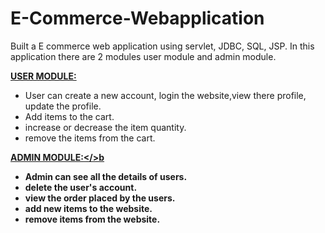 # E-Commerce-Webapplication

Built a E commerce web application using servlet, JDBC, SQL, JSP. 
In this application there are 2 modules user module and admin module. 

<u><b>USER MODULE:</b></u> 
* User can create a new account, login the website,view there profile, update the profile. 
* Add items to the cart. 
* increase or decrease the item quantity. 
* remove the items from the cart. 

<u><b>ADMIN MODULE:</>b</u> 
* Admin can see all the details of users. 
* delete the user's account.
* view the order placed by the users. 
* add new items to the website.
* remove items from the website.
